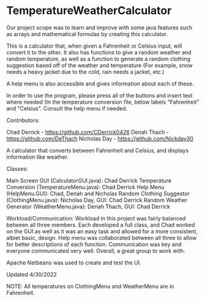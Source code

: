 # TemperatureWeatherCalculator

Our project scope was to learn and improve with some java features such as arrays and mathematical formulas by creating this calculator. 

This is a calculator that, when given a Fahrenheit or Celsius input, will convert it to the other. It also has functions to give a random weather and random temperature, as well as a function to generate a random clothing suggestion based off of the weather and temperature (For example, snow needs a heavy jacket due to the cold, rain needs a jacket, etc.)

A help menu is also accessible and gives information about each of these.

In order to use the program, please press all of the buttons and insert text where needed (In the temperature conversion file, below labels "Fahrenheit" and "Celsius". Consult the help menu if needed.

Contributors:

Chad Derrick - https://github.com/CDerrick0426
Denah Thach - https://github.com/DeThach
Nicholas Day - https://github.com/Nickday30

A calculator that converts between Fahrenheit and Celsius, and displays information like weather.

Classes: 

Main Screen GUI (CalculatorGUI.java): Chad Derrick
Temperature Conversion (TemperatureMenu.java): Chad Derrick
Help Menu (HelpMenu.GUI): Chad, Denah and Nicholas
Random Clothing Suggestor (ClothingMenu.java): Nicholas Day, GUI: Chad Derrick
Random Weather Generator (WeatherMenu.java): Denah Thach, GUI: Chad Derrick

Workload/Communication:
Workload in this project was fairly balanced between all three members. Each developed a full class, and Chad worked on the GUI as well as it was an easy task and allowed for a more consistent, albiet basic, design. Help menu was collaborated between all three to allow for better descriptions of each function. Communication was key and everyone communicated very well. Overall, a great group to work with.

Apache Netbeans was used to create and test the UI.

Updated 4/30/2022

NOTE: All temperatures on ClothingMenu and WeatherMenu are in Fahrenheit.
